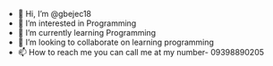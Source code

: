 - 👋 Hi, I’m @gbejec18
- 👀 I’m interested in Programming
- 🌱 I’m currently learning Programming
- 💞️ I’m looking to collaborate on learning programming
- 📫 How to reach me you can call me at my number- 09398890205

<!---
gbejec18/gbejec18 is a ✨ special ✨ repository because its `README.md` (this file) appears on your GitHub profile.
You can click the Preview link to take a look at your changes.
--->
